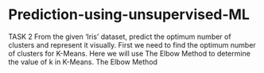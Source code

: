 # Prediction-using-unsupervised-ML
TASK 2 From the given ‘Iris’ dataset, predict the optimum number of clusters and represent it visually. First we need to find the optimum number of clusters for K-Means. Here we will use The Elbow Method to determine the value of k in K-Means. The Elbow Method
